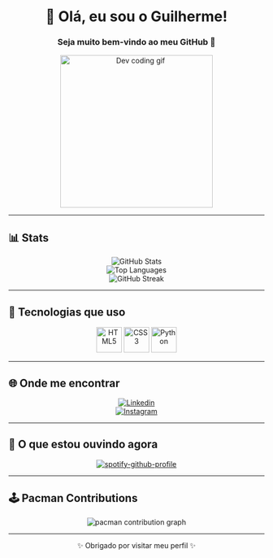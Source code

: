 <h1 align="center">👋 Olá, eu sou o Guilherme!</h1>
<h3 align="center">Seja muito bem-vindo ao meu GitHub 🚀</h3>

<p align="center">
  <img src="https://media.giphy.com/media/qgQUggAC3Pfv687qPC/giphy.gif" width="300" alt="Dev coding gif">
</p>

---

## 📊 Stats
<div align="center">
  
  ![GitHub Stats](https://github-readme-stats.vercel.app/api?username=guilhermefpo&show_icons=true&theme=tokyonight&count_private=true)  
  ![Top Languages](https://github-readme-stats.vercel.app/api/top-langs/?username=guilhermefpo&layout=compact&theme=tokyonight)   
  ![GitHub Streak](https://github-readme-streak-stats.herokuapp.com/?user=guilhermefpo&theme=tokyonight&hide_border=false)  

</div>

---

## 🚀 Tecnologias que uso
<div align="center">
  <img src="https://devicon-website.vercel.app/api/html5/original.svg" width="50" height="50" alt="HTML5" />
  <img src="https://devicon-website.vercel.app/api/css3/original.svg" width="50" height="50" alt="CSS3" />
  <img src="https://devicon-website.vercel.app/api/python/original.svg" width="50" height="50" alt="Python" />
</div>

---

## 🌐 Onde me encontrar
<div align="center">

  [![Linkedin](https://img.shields.io/badge/LinkedIn-0077B5?style=for-the-badge&logo=linkedin&logoColor=white)](https://www.linkedin.com/in/guilherme-fernando-portela-de-oliveira-191b6737b?utm_source=share&utm_campaign=share_via&utm_content=profile&utm_medium=android_app)  
  [![Instagram](https://img.shields.io/badge/Instagram-E4405F?style=for-the-badge&logo=instagram&logoColor=white)](https://www.instagram.com/gui_fernando12?igsh=N3c0N2o3YWY3ZG5z)

</div>

---

## 🎵 O que estou ouvindo agora
<div align="center">

[![spotify-github-profile](https://spotify-github-profile.kittinanx.com/api/view?uid=31o6kvtul2622q36i4y54vbccgne&cover_image=true&theme=novatorem&show_offline=false&background_color=121212&interchange=false&bar_color=0008f5&bar_color_cover=true)](https://github.com/kittinan/spotify-github-profile)

</div>

---

## 🕹️ Pacman Contributions
<p align="center">
  <picture>
    <source media="(prefers-color-scheme: dark)" srcset="https://raw.githubusercontent.com/guilhermefpo/guilhermefpo/output/pacman-contribution-graph-dark.svg">
    <source media="(prefers-color-scheme: light)" srcset="https://raw.githubusercontent.com/guilhermefpo/guilhermefpo/output/pacman-contribution-graph.svg">
    <img alt="pacman contribution graph" src="https://raw.githubusercontent.com/guilhermefpo/guilhermefpo/output/pacman-contribution-graph.yml">
  </picture>
</p>

---

<p align="center">✨ Obrigado por visitar meu perfil ✨</p>

